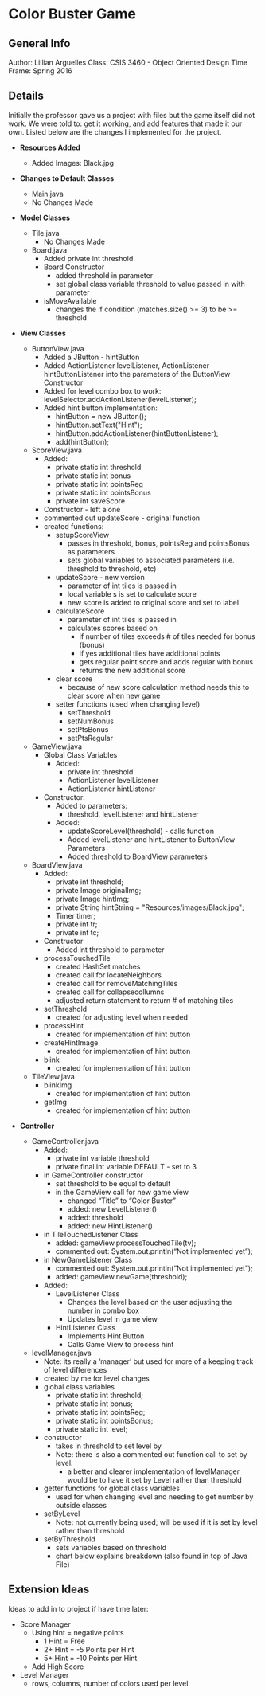 # Color Buster Game

## General Info
Author: Lillian Arguelles
Class: CSIS 3460 - Object Oriented Design
Time Frame: Spring 2016


## Details

Initially the professor gave us a project with files but the game itself did not work. We were told to: get it working, and add features that made it our own. Listed below are the changes I implemented for the project.

* **Resources Added**
	* Added Images:	Black.jpg

* **Changes to Default Classes**
	* Main.java
	* No Changes Made
* **Model Classes**
	* Tile.java
		* No Changes Made
	* Board.java
		* Added private int threshold
		* Board Constructor
			* added threshold in parameter
			* set global class variable threshold to value passed in with parameter
		* isMoveAvailable
			* changes the if condition (matches.size() >= 3) to be >= threshold
* **View Classes**
	* ButtonView.java
		* Added a JButton - hintButton
		* Added ActionListener levelListener, ActionListener hintButtonListener into the parameters of the 		ButtonView Constructor
		* Added for level combo box to work: levelSelector.addActionListener(levelListener);
		* Added hint button implementation:
			* hintButton = new JButton();
			* hintButton.setText("Hint");
			* hintButton.addActionListener(hintButtonListener);
			* add(hintButton);
	* ScoreView.java
		* Added:
			* private static int threshold
			* private static int bonus
			* private static int pointsReg
			* private static int pointsBonus
			* private int saveScore
		* Constructor - left alone
		* commented out updateScore - original function
		* created functions:
			* setupScoreView
				* passes in threshold, bonus, pointsReg and pointsBonus as parameters
				* sets global variables to associated parameters (i.e. threshold to threshold, etc)
			* updateScore - new version
				* parameter of int tiles is passed in
				* local variable s is set to calculate score
				* new score is added to original score and set to label
			* calculateScore
				* parameter of int tiles is passed in
				* calculates scores based on
					* if number of tiles exceeds # of tiles needed for bonus (bonus)
					* if yes additional tiles have additional points
					* gets regular point score and adds regular with bonus
					* returns the new additional score
			* clear score
				* because of new score calculation method needs this to clear score when new game
			* setter functions (used when changing level)
				* setThreshold
				* setNumBonus
				* setPtsBonus
				* setPtsRegular
	* GameView.java
		* Global Class Variables
			* Added:
				* private int threshold
				* ActionListener levelListener
				* ActionListener hintListener
		* Constructor:
			* Added to parameters:
				* threshold, levelListener and hintListener
			* Added:
				* updateScoreLevel(threshold) - calls function
				* Added levelListener and hintListener to ButtonView Parameters
				* Added threshold to BoardView parameters
	* BoardView.java
		* Added:
			* private int threshold;
			* private Image originalImg;
			* private Image hintImg;
			* private String hintString = "Resources/images/Black.jpg";
			* Timer timer;
			* private int tr;
			* private int tc;
		* Constructor
			* Added int threshold to parameter
		* processTouchedTile
			* created HashSet matches
			* created call for locateNeighbors
			* created call for removeMatchingTiles
			* created call for collapsecollumns
			* adjusted return statement to return # of matching tiles
		* setThreshold
			* created for adjusting level when needed
		* processHint
			* created for implementation of hint button
		* createHintImage
			* created for implementation of hint button
		* blink
			* created for implementation of hint button
	* TileView.java		
		* blinkImg
			* created for implementation of hint button
		* getImg
			* created for implementation of hint button
* **Controller**
	* GameController.java
		* Added:
			* private int variable threshold
			* private final int variable DEFAULT - set to 3
		* in GameController constructor
			* set threshold to be equal to default
			* in the GameView call for new game view
				* changed “Title” to “Color Buster”
				* added: new LevelListener()
				* added: threshold
				* added: new HintListener()
		* in TileTouchedListener Class
			* added: gameView.processTouchedTile(tv);
			* commented out: System.out.println(“Not implemented yet”);
		* in NewGameListener Class
			* commented out: System.out.println(“Not implemented yet”);
			* added: gameView.newGame(threshold);
		* Added:
			* LevelListener Class
				* Changes the level based on the user adjusting the number in combo box
				* Updates level in game view
			* HintListener Class
				* Implements Hint Button
				* Calls Game View to process hint
	* levelManager.java
		* Note: its really a ‘manager’ but used for more of a keeping track of level differences
		* created by me for level changes
		* global class variables
			* private static int threshold;
			* private static int bonus;
			* private static int pointsReg;
			* private static int pointsBonus;
			* private static int level;
		* constructor
			* takes in threshold to set level by
			* Note: there is also a commented out function call to set by level.
				* a better and clearer implementation of levelManager would be to have it set by Level rather than threshold
		* getter functions for global class variables
			* used for when changing level and needing to get number by outside classes
		* setByLevel
			* Note: not currently being used; will be used if it is set by level rather than threshold
		* setByThreshold
			* sets variables based on threshold
			* chart below explains breakdown (also found in top of Java File)

## Extension Ideas
Ideas to add in to project if have time later:
* Score Manager
	* Using hint = negative points
		* 1 Hint = Free
		* 2+ Hint = -5 Points per Hint
		* 5+ Hint = -10 Points per Hint
	* Add High Score
* Level Manager
	* rows, columns, number of colors used per level

